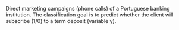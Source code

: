Direct marketing campaigns (phone calls) of a Portuguese banking institution. 
The classification goal is to predict whether the client will subscribe (1/0) to a term deposit (variable y).
